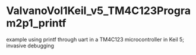 # ValvanoVol1Keil_v5_TM4C123Program2p1_printf
example using printf through uart in a TM4C123 microcontroller in Keil 5; invasive debugging
